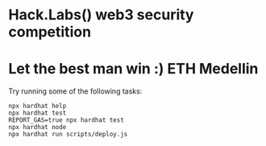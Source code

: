 # Hack.Labs() web3 security competition

# Let the best man win :) ETH Medellin

Try running some of the following tasks:

```shell
npx hardhat help
npx hardhat test
REPORT_GAS=true npx hardhat test
npx hardhat node
npx hardhat run scripts/deploy.js
```
